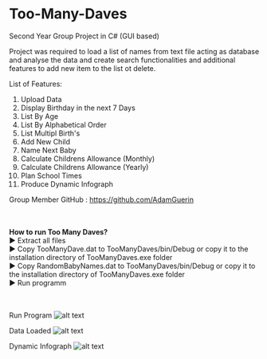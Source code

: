 # Too-Many-Daves
Second Year Group Project in C# (GUI based)

Project was required to load a list of names from text file acting as database and analyse the data and create search functionalities and additional features to add new item to the list ot delete.

List of Features:
1. Upload Data
2. Display Birthday in the next 7 Days
3. List By Age
4. List By Alphabetical Order
5. List Multipl Birth's
6. Add New Child
7. Name Next Baby
8. Calculate Childrens Allowance (Monthly)
9. Calculate Childrens Allowance (Yearly)
10. Plan School Times
11. Produce Dynamic Infograph

Group Member GitHub : https://github.com/AdamGuerin


<br/><br/>
<b>How to run Too Many Daves?</b><br/>
▶ Extract all files<br/>
▶ Copy TooManyDave.dat to TooManyDaves/bin/Debug or copy it to the installation directory of TooManyDaves.exe folder<br/>
▶ Copy RandomBabyNames.dat to TooManyDaves/bin/Debug or copy it to the installation directory of TooManyDaves.exe folder<br/>
▶ Run programm
<br/><br/><br/>


Run Program
![alt text](https://i.imgur.com/IRpAaiq.png)

Data Loaded
![alt text](https://i.imgur.com/X9Tbuum.png)

Dynamic Infograph
![alt text](https://i.imgur.com/nKeLBar.png)
